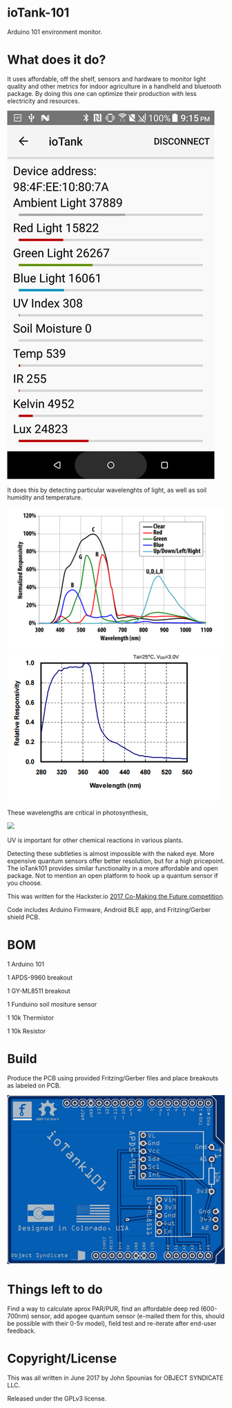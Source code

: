 # ioTank-101
Arduino 101 environment monitor.


# What does it do?

It uses affordable, off the shelf, sensors and hardware to monitor light quality and other metrics for indoor agriculture in a handheld and bluetooth package. By doing this one can optimize their production with less electricity and resources. 

<img class='img-responsive' src="https://github.com/objectsyndicate/ioTank-101/raw/master/screen1.jpg">

It does this by detecting particular wavelenghts of light, as well as soil humidity and temperature.

<img class='img-responsive' src="https://github.com/objectsyndicate/ioTank-101/raw/master/APDS-9960_spec.png">
<img class='img-responsive' src="https://github.com/objectsyndicate/ioTank-101/raw/master/GYML8511.png">

These wavelengths are critical in photosynthesis,

<img class='img-responsive' src="https://upload.wikimedia.org/wikipedia/commons/2/23/Chlorophyll_ab_spectra-en.svg">

UV is important for other chemical reactions in various plants. 

Detecting these subtleties is almost impossible with the naked eye. More expensive quantum sensors offer better resolution, but for a high pricepoint. The ioTank101 provides similar functionality in a more affordable and open package. Not to mention an open platform to hook up a quantum sensor if you choose. 

This was written for the Hackster.io [2017 Co-Making the Future competition](https://www.hackster.io/contests/2017chinausyoungmakercompetition ).

Code includes Arduino Firmware, Android BLE app, and Fritzing/Gerber shield PCB.

# BOM

1 Arduino 101

1 APDS-9960 breakout 

1 GY-ML8511 breakout

1 Funduino soil mositure sensor

1 10k Thermistor

1 10k Resistor

# Build
Produce the PCB using provided Fritzing/Gerber files and place breakouts as labeled on PCB. 

<img class='img-responsive' src="https://github.com/objectsyndicate/ioTank-101/raw/master/gerber-viewer.easyeda.com.png">

# Things left to do
Find a way to calculate aprox PAR/PUR, find an affordable deep red (600-700nm) sensor, add apogee quantum sensor (e-mailed them for this, should be possible with their 0-5v model), field test and re-iterate after end-user feedback.

# Copyright/License 

This was all written in June 2017 by John Spounias for OBJECT SYNDICATE LLC.

Released under the GPLv3 license.



